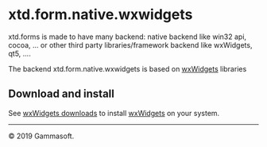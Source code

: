 
# xtd.form.native.wxwidgets

xtd.forms is made to have many backend: native backend like win32 api, cocoa, ... or other third party libraries/framework backend like wxWidgets, qt5, ....

The backend xtd.form.native.wxwidgets is based on [wxWidgets](https://www.wxwidgets.org/)  libraries

## Download and install

See [wxWidgets downloads](https://www.wxwidgets.org/downloads/) to install [wxWidgets](https://www.wxwidgets.org/)  on your system.

______________________________________________________________________________________________

© 2019 Gammasoft.

